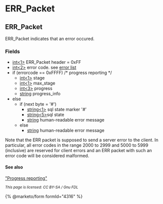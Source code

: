 # ERR\_Packet

## ERR\_Packet

ERR\_Packet indicates that an error occured.

### Fields

* [int<1>](../protocol-data-types.md#fixed-length-integers) ERR\_Packet header = 0xFF
* [int<2>](../protocol-data-types.md#fixed-length-integers) error code. see [error list](https://github.com/mariadb-corporation/docs-server/blob/test/server/clients-and-utilities/server-client-software/client-libraries/clientserver-protocol/4-server-response-packets/broken-reference/README.md)
* if (errorcode == 0xFFFF) /\* progress reporting \*/
  * [int<1>](../protocol-data-types.md#fixed-length-integers) stage
  * [int<1>](../protocol-data-types.md#fixed-length-integers) max\_stage
  * [int<3>](../protocol-data-types.md#fixed-length-integers) progress
  * [string](../protocol-data-types.md#length-encoded-strings) progress\_info
* else
  * if (next byte = '#')
    * [string<1>](../protocol-data-types.md#fixed-length-strings) sql state marker '#'
    * [string<5>](../protocol-data-types.md#fixed-length-strings)sql state
    * [string](../protocol-data-types.md#fixed-length-strings) human-readable error message
  * else
    * [string](../protocol-data-types.md#fixed-length-strings) human-readable error message

Note that the ERR packet is supposed to send a server error to the client. In particular, all error codes in the range 2000 to 2999 and 5000 to 5999 (inclusive) are reserved for client errors and an ERR packet with such an error code will be considered malformed.

#### See also

["Progress reporting"](https://github.com/mariadb-corporation/docs-server/blob/test/server/clients-and-utilities/server-client-software/client-libraries/clientserver-protocol/4-server-response-packets/broken-reference/README.md)

<sub>_This page is licensed: CC BY-SA / Gnu FDL_</sub>

{% @marketo/form formId="4316" %}
